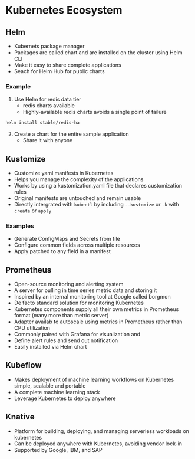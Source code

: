 # Kubernetes Ecosystem

## Helm
- Kubernets package manager
- Packages are called chart and are installed on the cluster using Helm CLI
- Make it easy to share complete applications
- Seach for Helm Hub for public charts

### Example
1. Use Helm for redis data tier
    - redis charts available
    - Highly-available redis charts avoids a single point of failure
```bash
helm install stable/redis-ha
```
2. Create a chart for the entire sample application
    - Share it with anyone

## Kustomize
- Customize yaml manifests in Kubernetes
- Helps you manage the complexity of the applications
- Works by using a kustomization.yaml file that declares customization rules
- Original manifests are untouched and remain usable
- Directly intergrated with `kubectl` by including `--kustomize` or `-k` with `create` or `apply` 

### Examples
- Generate ConfigMaps and Secrets from file
- Configure common fields across multiple resources
- Apply patched to any field in a manifest

## Prometheus
- Open-source monitoring and alerting system
- A server for pulling in time series metric data and storing it
- Inspired by an internal monitoring tool at Google called borgmon
- De facto standard solution for monitoring Kubernetes
- Kubernetes components supply all their own metrics in Prometheus format (many more than metric server)
- Adapter availab to autoscale using metrics in Prometheus rather than CPU utilization
- Commonly paired with Grafana for visualization and 
- Define alert rules and send out notification
- Easily installed via Helm chart

## Kubeflow
- Makes deployment of machine learning workflows on Kubernetes simple, scalable and portable
- A complete machine learning stack
- Leverage Kubernetes to deploy anywhere

## Knative
- Platform for building, deploying, and managing serverless workloads on kubernetes
- Can be deployed anywhere with Kubernetes, avoiding vendor lock-in
- Supported by Google, IBM, and SAP